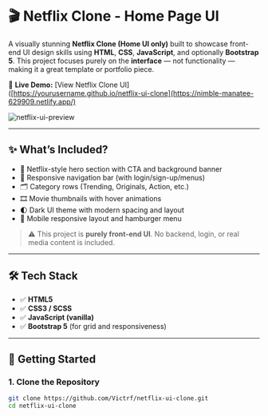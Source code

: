 # 🎬 Netflix Clone - Home Page UI

A visually stunning **Netflix Clone (Home UI only)** built to showcase front-end UI design skills using **HTML**, **CSS**, **JavaScript**, and optionally **Bootstrap 5**. This project focuses purely on the **interface** — not functionality — making it a great template or portfolio piece.

🔗 **Live Demo:** [View Netflix Clone UI]([https://yourusername.github.io/netflix-ui-clone](https://nimble-manatee-629909.netlify.app/)

![netflix-ui-preview](preview-image-url-here) <!-- Replace with your preview screenshot -->

---

## ✨ What’s Included?

- 🎥 Netflix-style hero section with CTA and background banner
- 🧭 Responsive navigation bar (with login/sign-up/menus)
- 🗂 Category rows (Trending, Originals, Action, etc.)
- 🎞 Movie thumbnails with hover animations
- 🌓 Dark UI theme with modern spacing and layout
- 📱 Mobile responsive layout and hamburger menu

> ⚠️ This project is **purely front-end UI**. No backend, login, or real media content is included.

---

## 🛠 Tech Stack

- ✅ **HTML5**
- ✅ **CSS3 / SCSS**
- ✅ **JavaScript (vanilla)**
- ✅ **Bootstrap 5** (for grid and responsiveness)

---

## 🧰 Getting Started

### 1. Clone the Repository

```bash
git clone https://github.com/Victrf/netflix-ui-clone.git
cd netflix-ui-clone
